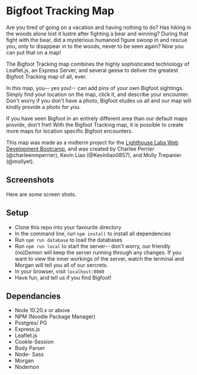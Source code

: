 Bigfoot Tracking Map
=======
Are you tired of going on a vacation and having nothing to do? Has hiking in the woods alone lost it lustre after fighting a bear and winning? During that fight with the bear, did a mysterious humanoid figure swoop in and rescue you, only to disappear in to the woods, never to be seen again? Now you can put that on a map!

The Bigfoot Tracking map combines the highly sophisticated technology of Leaflet.js, an Express Server, and several geese to deliver the greatest Bigfoot Tracking map of all, ever. 

In this map, you-- yes you!-- can add pins of your own Bigfoot sightings. Simply find your location on the map, click it, and describe your encounter. Don't worry if you don't have a photo, Bigfoot eludes us all and our map will kindly provide a photo for you. 

If you have seen Bigfoot in an entirely different area than our default maps provide, don't fret! With the Bigfoot Tracking map, it is possible to create more maps for location specific Bigfoot encounters. 

This map was made as a midterm project for the [Lighthouse Labs Web Development Bootcamp](https://lighthouselabs.ca), and was created by Charlee Perrier (@charleenmperrier), Kevin Liao (@Kevinliao0857), and Molly Trepanier (@mollyet).

## Screenshots
Here are some screen shots. 

## Setup

- Clone this repo into your favourite directory 
- In the command line, run `npm install` to install all dependencies
- Run `npm run database` to load the databases
- Run `npm run local` to start the server-- don't worry, our friendly (no)Demon will keep the server running through any changes. If you want to view the inner workings of the server, watch the terminal and Morgan will tell you all of our sercrets.
- In your browser, visit `localhost:8080` 
- Have fun, and tell us if you find Bigfoot!

## Dependancies 
- Node 10.20.x or above
- NPM (Noodle Package Manager)
- Postgres/ PG
- Express.js
- Leaflet.js
- Cookie-Session
- Body Parser
- Node- Sass
- Morgan
- Nodemon 

